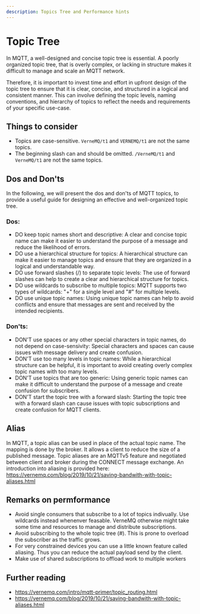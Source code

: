 ```yaml
---
description: Topics Tree and Performance hints
---
```


# Topic Tree
In MQTT, a well-designed and concise topic tree is essential. A poorly organized topic tree, that is overly complex, or lacking in structure 
makes it difficult to manage and scale an MQTT network.

Therefore, it is important to invest time and effort in upfront design of the topic tree to ensure that it is clear, concise, 
and structured in a logical and consistent manner. This can involve defining the topic levels, naming conventions, and hierarchy of topics 
to reflect the needs and requirements of your specific use-case.

## Things to consider
* Topics are case-sensitive. `VerneMQ/t1` and `VERNEMQ/t1` are not the same topics.
* The beginning slash can and should be omitted. `/VerneMQ/t1` and `VerneMQ/t1` are not the same topics.

## Dos and Don'ts
In the following, we will present the dos and don'ts of MQTT topics, to provide a useful guide for designing an effective and well-organized topic tree.
### Dos:
* DO keep topic names short and descriptive: A clear and concise topic name can make it easier to understand the purpose of a message and reduce the likelihood of errors.
* DO use a hierarchical structure for topics: A hierarchical structure can make it easier to manage topics and ensure that they are organized in a logical and understandable way.
* DO use forward slashes (/) to separate topic levels: The use of forward slashes can help to create a clear and hierarchical structure for topics.
* DO use wildcards to subscribe to multiple topics: MQTT supports two types of wildcards: "+" for a single level and "#" for multiple levels.
* DO use unique topic names: Using unique topic names can help to avoid conflicts and ensure that messages are sent and received by the intended recipients.

###  Don'ts:
* DON'T use spaces or any other special characters in topic names, do not depend on case-sensivity: Special characters and spaces can cause issues with message delivery and create confusion.
* DON'T use too many levels in topic names: While a hierarchical structure can be helpful, it is important to avoid creating overly complex topic names with too many levels.
* DON'T use topics that are too generic: Using generic topic names can make it difficult to understand the purpose of a message and create confusion for subscribers. 
* DON'T start the topic tree with a forward slash: Starting the topic tree with a forward slash can cause issues with topic subscriptions and create confusion for MQTT clients.

## Alias
In MQTT, a topic alias can be used in place of the actual topic name. The mapping is done by the broker. It allows a client to reduce the size of a published message.
Topic aliases are an MQTTv5 feature and negotiated between client and broker during the CONNECT message exchange. An introduction into aliasing is provided here: 
https://vernemq.com/blog/2019/10/21/saving-bandwith-with-topic-aliases.html

## Remarks on permformance
* Avoid single consumers that subscribe to a lot of topics indivually. Use wildcards instead whenenver feasable. VerneMQ otherwise might take some time and resources to manage and distribute subscriptions.
* Avoid subscribing to the whole topic tree (#). This is prone to overload the subscriber as the traffic grows.
* For very constrained devices you can use a little known feature called aliasing. Thus you can reduce the actual payload send by the client.
* Make use of shared subscriptions to offload work to multiple workers

## Further reading
* https://vernemq.com/intro/mqtt-primer/topic_routing.html
* https://vernemq.com/blog/2019/10/21/saving-bandwith-with-topic-aliases.html
